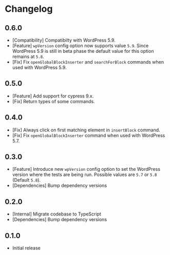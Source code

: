 # Changelog

## 0.6.0

* [Compatibility] Compatibilty with WordPress 5.9.
* [Feature] `wpVersion` config option now supports value `5.9`. Since WordPress 5.9 is still in beta phase the default value for this option remains at `5.8`.
* [Fix] Fix `openGlobalBlockInserter` and `searchForBlock` commands when used with WordPress 5.9.

## 0.5.0

* [Feature] Add support for cypress 9.x.
* [Fix] Return types of some commands.

## 0.4.0

* [Fix] Always click on first matching element in `insertBlock` command.
* [Fix] Fix `openGlobalBlockInserter` command when used with WordPress 5.7.

## 0.3.0

* [Feature] Introduce new `wpVersion` config option to set the WordPress version where the tests are being run. Possible values are `5.7` or `5.8` (Default `5.8`).
* [Dependencies] Bump dependency versions

## 0.2.0

* [Internal] Migrate codebase to TypeScript
* [Dependencies] Bump dependency versions

## 0.1.0

* Initial release
